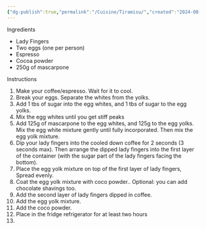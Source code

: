 ```yaml
---
{"dg-publish":true,"permalink":"/Cuisine/Tiramisu/","created":"2024-08-24T16:50:59.715-04:00","updated":"2024-11-10T20:35:46.697-05:00"}
---
```


Ingredients
- Lady Fingers
- Two eggs (one per person)
- Espresso
- Cocoa powder
- 250g of mascarpone

Instructions
1. Make your coffee/espresso. Wait for it to cool.
2. Break your eggs. Separate the whites from the yolks.
3. Add 1 tbs of sugar into the egg whites, and 1 tbs of sugar to the egg yolks.
4. Mix the egg whites until you get stiff peaks
5. Add 125g of mascarpone to the egg whites, and 125g to the egg yolks. Mix the egg white mixture gently until fully incorporated. Then mix the egg yolk mixture.
6. Dip your lady fingers into the cooled down coffee for 2 seconds (3 seconds max). Then arrange the dipped lady fingers into the first layer of the container (with the sugar part of the lady fingers facing the bottom).
7. Place the egg yolk mixture on top of the first layer of lady fingers, Spread evenly.
8. Coat the egg yolk mixture with coco powder.. Optional: you can add chocolate shavings too.
9. Add the second layer of lady fingers dipped in coffee.
10. Add the egg yolk mixture.
11. Add the coco powder.
12. Place in the fridge refrigerator for at least two hours
13. 